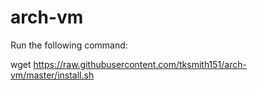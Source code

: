 # arch-vm
Run the following command:

wget https://raw.githubusercontent.com/tksmith151/arch-vm/master/install.sh